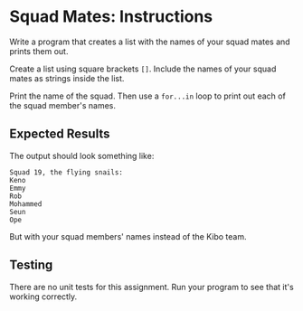 # Squad Mates: Instructions

Write a program that creates a list with the names of your squad mates and prints them out.

Create a list using square brackets `[]`. Include the names of your squad mates as strings inside the list.

Print the name of the squad. Then use a `for...in` loop to print out each of the squad member's names.

## Expected Results

The output should look something like:

```
Squad 19, the flying snails:
Keno
Emmy
Rob
Mohammed
Seun
Ope
```

But with your squad members' names instead of the Kibo team.

## Testing

There are no unit tests for this assignment. Run your program to see that it's working correctly.
